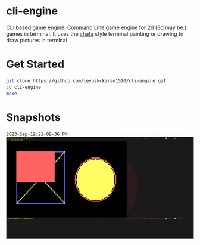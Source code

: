 # cli-engine
CLI based game engine, Command Line game engine for 2d (3d may be.) games in terminal.
It uses the [chafa](https://github.com/hpjansson/chafa) style terminal painting or drawing to draw pictures in terminal

# Get Started

```bash
git clone https://github.com/leyuskckiran1510/cli-engine.git
cd cli-engine
make
```


# Snapshots
`2023-Sep-19:21-09-36 PM`
![2023-Sep-19:21-09-45 PM](./images/_09_19_23.png)
